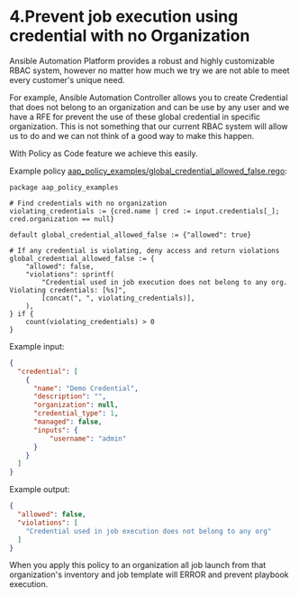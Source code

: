 # 4.Prevent job execution using credential with no Organization

Ansible Automation Platform provides a robust and highly customizable RBAC system, however no matter how much we try we are not able to meet every customer's unique need.

For example, Ansible Automation Controller allows you to create Credential that does not belong to an organization and can be use by any user and we have a RFE for prevent the use of these global credential in specific organization. This is not something that our current RBAC system will allow us to do and we can not think of a good way to make this happen.

With Policy as Code feature we achieve this easily.

Example policy [aap_policy_examples/global_credential_allowed_false.rego](aap_policy_examples/global_credential_allowed_false.rego):

```rego
package aap_policy_examples

# Find credentials with no organization
violating_credentials := {cred.name | cred := input.credentials[_]; cred.organization == null}

default global_credential_allowed_false := {"allowed": true}

# If any credential is violating, deny access and return violations
global_credential_allowed_false := {
	"allowed": false,
	"violations": sprintf(
		"Credential used in job execution does not belong to any org. Violating credentials: [%s]",
		[concat(", ", violating_credentials)],
	),
} if {
	count(violating_credentials) > 0
}

```

Example input:

```json
{
  "credential": [
    {
      "name": "Demo Credential",
      "description": "",
      "organization": null,
      "credential_type": 1,
      "managed": false,
      "inputs": {
          "username": "admin"
      }
    }
  ]
}
```

Example output:

```json
{
  "allowed": false,
  "violations": [
    "Credential used in job execution does not belong to any org"
  ]
}
```

When you apply this policy to an organization all job launch from that organization's inventory and job template will ERROR and prevent playbook execution.
